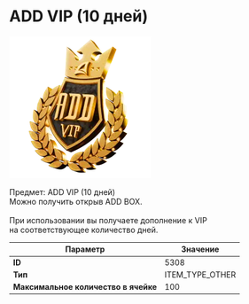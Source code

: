 # ADD VIP (10 дней)

![Item Image](../img/5308.webp?raw=true)

Предмет: ADD VIP (10 дней)<br>Можно получить открыв ADD BOX.<br><br>При использовании вы получаете дополнение к VIP<br>на соответствующее количество дней.


| Параметр | Значение |
|----------|----------|
| **ID** | 5308 |
| **Тип** | ITEM_TYPE_OTHER |
| **Максимальное количество в ячейке** | 100 |

